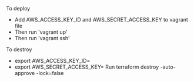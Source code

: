 To deploy
- Add AWS_ACCESS_KEY_ID and AWS_SECRET_ACCESS_KEY to vagrant file
- Then run 'vagrant up'
- Then run 'vagrant ssh'

To destroy
- export AWS_ACCESS_KEY_ID= 
- export AWS_SECRET_ACCESS_KEY=
 Run terraform destroy -auto-approve -lock=false
